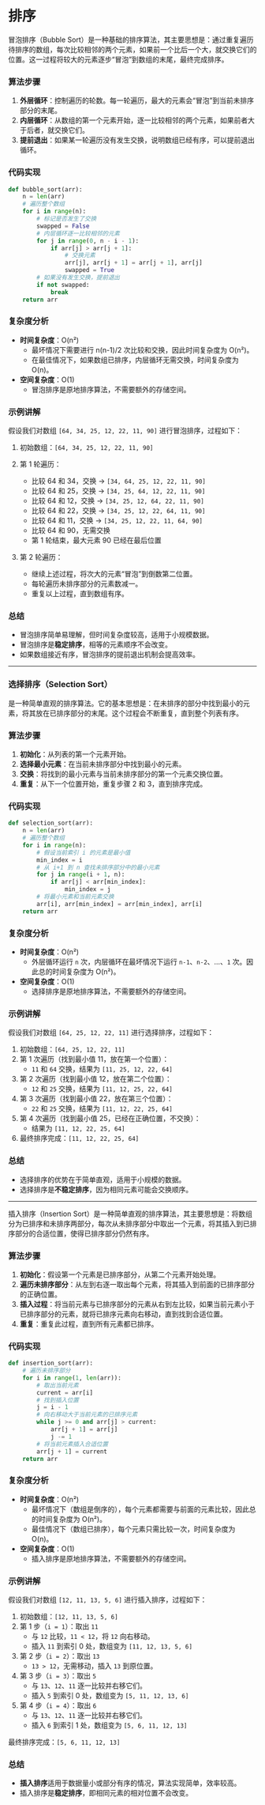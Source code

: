 # 排序

冒泡排序（Bubble Sort）是一种基础的排序算法，其主要思想是：通过重复遍历待排序的数组，每次比较相邻的两个元素，如果前一个比后一个大，就交换它们的位置。这一过程将较大的元素逐步“冒泡”到数组的末尾，最终完成排序。

### 算法步骤

1. **外层循环**：控制遍历的轮数。每一轮遍历，最大的元素会“冒泡”到当前未排序部分的末尾。
2. **内层循环**：从数组的第一个元素开始，逐一比较相邻的两个元素，如果前者大于后者，就交换它们。
3. **提前退出**：如果某一轮遍历没有发生交换，说明数组已经有序，可以提前退出循环。

### 代码实现

```python
def bubble_sort(arr):
    n = len(arr)
    # 遍历整个数组
    for i in range(n):
        # 标记是否发生了交换
        swapped = False
        # 内层循环逐一比较相邻的元素
        for j in range(0, n - i - 1):
            if arr[j] > arr[j + 1]:
                # 交换元素
                arr[j], arr[j + 1] = arr[j + 1], arr[j]
                swapped = True
        # 如果没有发生交换，提前退出
        if not swapped:
            break
    return arr
```

### 复杂度分析

- **时间复杂度**：O(n²)
  - 最坏情况下需要进行 n(n-1)/2 次比较和交换，因此时间复杂度为 O(n²)。
  - 在最佳情况下，如果数组已排序，内层循环无需交换，时间复杂度为 O(n)。
- **空间复杂度**：O(1)
  - 冒泡排序是原地排序算法，不需要额外的存储空间。

### 示例讲解

假设我们对数组 `[64, 34, 25, 12, 22, 11, 90]` 进行冒泡排序，过程如下：

1. 初始数组：`[64, 34, 25, 12, 22, 11, 90]`
2. 第 1 轮遍历：
   - 比较 64 和 34，交换 → `[34, 64, 25, 12, 22, 11, 90]`
   - 比较 64 和 25，交换 → `[34, 25, 64, 12, 22, 11, 90]`
   - 比较 64 和 12，交换 → `[34, 25, 12, 64, 22, 11, 90]`
   - 比较 64 和 22，交换 → `[34, 25, 12, 22, 64, 11, 90]`
   - 比较 64 和 11，交换 → `[34, 25, 12, 22, 11, 64, 90]`
   - 比较 64 和 90，无需交换
   - 第 1 轮结束，最大元素 90 已经在最后位置

3. 第 2 轮遍历：
   - 继续上述过程，将次大的元素“冒泡”到倒数第二位置。
   - 每轮遍历未排序部分的元素数减一。
   - 重复以上过程，直到数组有序。

### 总结

- 冒泡排序简单易理解，但时间复杂度较高，适用于小规模数据。
- 冒泡排序是**稳定排序**，相等的元素顺序不会改变。
- 如果数组接近有序，冒泡排序的提前退出机制会提高效率。


---

### 选择排序（Selection Sort）

是一种简单直观的排序算法。它的基本思想是：在未排序的部分中找到最小的元素，将其放在已排序部分的末尾。这个过程会不断重复，直到整个列表有序。

### 算法步骤

1. **初始化**：从列表的第一个元素开始。
2. **选择最小元素**：在当前未排序部分中找到最小的元素。
3. **交换**：将找到的最小元素与当前未排序部分的第一个元素交换位置。
4. **重复**：从下一个位置开始，重复步骤 2 和 3，直到排序完成。

### 代码实现

```python
def selection_sort(arr):
    n = len(arr)
    # 遍历整个数组
    for i in range(n):
        # 假设当前索引 i 的元素是最小值
        min_index = i
        # 从 i+1 到 n 查找未排序部分中的最小元素
        for j in range(i + 1, n):
            if arr[j] < arr[min_index]:
                min_index = j
        # 将最小元素和当前元素交换
        arr[i], arr[min_index] = arr[min_index], arr[i]
    return arr
```

### 复杂度分析

- **时间复杂度**：O(n²)
  - 外层循环运行 `n` 次，内层循环在最坏情况下运行 `n-1`、`n-2`、...、`1` 次。因此总的时间复杂度为 O(n²)。
- **空间复杂度**：O(1)
  - 选择排序是原地排序算法，不需要额外的存储空间。

### 示例讲解

假设我们对数组 `[64, 25, 12, 22, 11]` 进行选择排序，过程如下：

1. 初始数组：`[64, 25, 12, 22, 11]`
2. 第 1 次遍历（找到最小值 11，放在第一个位置）：
   - `11` 和 `64` 交换，结果为 `[11, 25, 12, 22, 64]`
3. 第 2 次遍历（找到最小值 12，放在第二个位置）：
   - `12` 和 `25` 交换，结果为 `[11, 12, 25, 22, 64]`
4. 第 3 次遍历（找到最小值 22，放在第三个位置）：
   - `22` 和 `25` 交换，结果为 `[11, 12, 22, 25, 64]`
5. 第 4 次遍历（找到最小值 25，已经在正确位置，不交换）：
   - 结果为 `[11, 12, 22, 25, 64]`
6. 最终排序完成：`[11, 12, 22, 25, 64]`

### 总结

- 选择排序的优势在于简单直观，适用于小规模的数据。
- 选择排序是**不稳定排序**，因为相同元素可能会交换顺序。

---
插入排序（Insertion Sort）是一种简单直观的排序算法，其主要思想是：将数组分为已排序和未排序两部分，每次从未排序部分中取出一个元素，将其插入到已排序部分的合适位置，使得已排序部分仍然有序。

### 算法步骤

1. **初始化**：假设第一个元素是已排序部分，从第二个元素开始处理。
2. **遍历未排序部分**：从左到右逐一取出每个元素，将其插入到前面的已排序部分的正确位置。
3. **插入过程**：将当前元素与已排序部分的元素从右到左比较，如果当前元素小于已排序部分的元素，就将已排序元素向右移动，直到找到合适位置。
4. **重复**：重复此过程，直到所有元素都已排序。

### 代码实现

```python
def insertion_sort(arr):
    # 遍历未排序部分
    for i in range(1, len(arr)):
        # 取出当前元素
        current = arr[i]
        # 找到插入位置
        j = i - 1
        # 向右移动大于当前元素的已排序元素
        while j >= 0 and arr[j] > current:
            arr[j + 1] = arr[j]
            j -= 1
        # 将当前元素插入合适位置
        arr[j + 1] = current
    return arr
```

### 复杂度分析

- **时间复杂度**：O(n²)
  - 最坏情况下（数组是倒序的），每个元素都需要与前面的元素比较，因此总的时间复杂度为 O(n²)。
  - 最佳情况下（数组已排序），每个元素只需比较一次，时间复杂度为 O(n)。
- **空间复杂度**：O(1)
  - 插入排序是原地排序算法，不需要额外的存储空间。

### 示例讲解

假设我们对数组 `[12, 11, 13, 5, 6]` 进行插入排序，过程如下：

1. 初始数组：`[12, 11, 13, 5, 6]`
2. 第 1 步（`i = 1`）：取出 `11`
   - 与 `12` 比较，`11 < 12`，将 `12` 向右移动。
   - 插入 `11` 到索引 0 处，数组变为 `[11, 12, 13, 5, 6]`
3. 第 2 步（`i = 2`）：取出 `13`
   - `13 > 12`，无需移动，插入 `13` 到原位置。
4. 第 3 步（`i = 3`）：取出 `5`
   - 与 `13`、`12`、`11` 逐一比较并右移它们。
   - 插入 `5` 到索引 0 处，数组变为 `[5, 11, 12, 13, 6]`
5. 第 4 步（`i = 4`）：取出 `6`
   - 与 `13`、`12`、`11` 逐一比较并右移它们。
   - 插入 `6` 到索引 1 处，数组变为 `[5, 6, 11, 12, 13]`

最终排序完成：`[5, 6, 11, 12, 13]`

### 总结

- **插入排序**适用于数据量小或部分有序的情况，算法实现简单，效率较高。
- 插入排序是**稳定排序**，即相同元素的相对位置不会改变。


